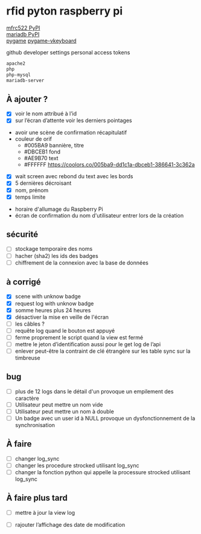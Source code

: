 # rfid pyton raspberry pi
[mfrc522 PyPI](https://pypi.org/project/mfrc522/#description)  
[mariadb PyPI](https://pypi.org/project/mariadb/)  
[pygame](https://pypi.org/project/pygame/)
[pygame-vkeyboard](https://pypi.org/project/pygame-vkeyboard/)

github developer settings personal access tokens  

```bash
apache2
php
php-mysql
mariadb-server

```

## À ajouter ?
- [x] voir le nom attribué à l’id
- [x] sur l’écran d’attente voir les derniers pointages
- avoir une scène de confirmation récapitulatif
- couleur de orif 
    - #005BA9 bannière, titre
    - #DBCEB1 fond
    - #AE9B70 text
    - #FFFFFF
    https://coolors.co/005ba9-dd1c1a-dbceb1-386641-3c362a
- [x] wait screen avec rebond du text avec les bords
- [x] 5 dernières décroisant
- [x] nom, prénom
- [x] temps limite
- horaire d'allumage du Raspberry Pi
- écran de confirmation du nom d'utilisateur entrer lors de la création




## sécurité
- [ ] stockage temporaire des noms
- [ ] hacher (sha2) les ids des badges
- [ ] chiffrement de la connexion avec la base de données

## à corrigé
- [x] scene with unknow badge
- [x] request log with unknow badge
- [x] somme heures plus 24 heures
- [x] désactiver la mise en veille de l'écran
- [ ] les câbles ?
- [ ] requête log quand le bouton est appuyé
- [ ] ferme proprement le script quand la view est fermé
- [ ] mettre le jeton d’identification aussi pour le get log de l’api 
- [ ] enlever peut-être la contraint de clé étrangère sur les table sync sur la
 timbreuse

## bug
- [ ] plus de 12 logs dans le détail d'un provoque un empilement des caractère
- [ ] Utilisateur peut mettre un nom vide
- [ ] Utilisateur peut mettre un nom à double
- [ ] Un badge avec un user id à NULL provoque un dysfonctionnement de la 
synchronisation

## À faire
* [ ] changer log_sync
* [ ] changer les procedure strocked utilisant log_sync
* [ ] changer la fonction python qui appelle la processure strocked utilisant log_sync

## À faire plus tard
* [ ] mettre à jour la view log
* [ ] rajouter l’affichage des date de modification

